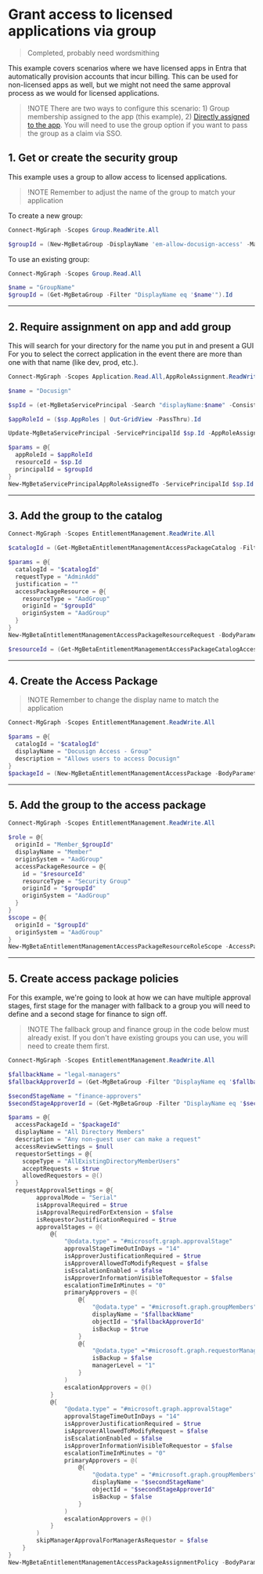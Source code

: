 # Grant access to licensed applications via group

> Completed, probably need wordsmithing

This example covers scenarios where we have licensed apps in Entra that automatically provision accounts that incur billing. This can be used for non-licensed apps as well, but we might not need the same approval process as we would for licensed applications.

> !NOTE
> There are two ways to configure this scenario: 1) Group membership assigned to the app (this example), 2) [Directly assigned to the app](licensed-apps-app.md). You will need to use the group option if you want to pass the group as a claim via SSO.

## 1. Get or create the security group

This example uses a group to allow access to licensed applications.

> !NOTE
> Remember to adjust the name of the group to match your application

To create a new group:
```powershell
Connect-MgGraph -Scopes Group.ReadWrite.All

$groupId = (New-MgBetaGroup -DisplayName 'em-allow-docusign-access' -MailEnabled:$False  -MailNickName 'em-allow-docusign-access' -SecurityEnabled).Id

```

To use an existing group:
```powershell
Connect-MgGraph -Scopes Group.Read.All

$name = "GroupName"
$groupId = (Get-MgBetaGroup -Filter "DisplayName eq '$name'").Id

```

---

## 2. Require assignment on app and add group

This will search for your directory for the name you put in and present a GUI For you to select the correct application in the event there are more than one with that name (like dev, prod, etc.).

```powershell
Connect-MgGraph -Scopes Application.Read.All,AppRoleAssignment.ReadWrite.All

$name = "Docusign"

$spId = (et-MgBetaServicePrincipal -Search "displayName:$name" -ConsistencyLevel eventual -CountVariable $count | Out-GridView -PassThru

$appRoleId = ($sp.AppRoles | Out-GridView -PassThru).Id

Update-MgBetaServicePrincipal -ServicePrincipalId $sp.Id -AppRoleAssignmentRequired:$true

$params = @{
  appRoleId = $appRoleId
  resourceId = $sp.Id
  principalId = $groupId
}
New-MgBetaServicePrincipalAppRoleAssignedTo -ServicePrincipalId $sp.Id -BodyParameter $params

```

---

## 3. Add the group to the catalog

```powershell
Connect-MgGraph -Scopes EntitlementManagement.ReadWrite.All

$catalogId = (Get-MgBetaEntitlementManagementAccessPackageCatalog -Filter "DisplayName eq 'General'").Id

$params = @{
  catalogId = "$catalogId"
  requestType = "AdminAdd"
  justification = ""
  accessPackageResource = @{
    resourceType = "AadGroup"
    originId = "$groupId"
    originSystem = "AadGroup"
  }
}
New-MgBetaEntitlementManagementAccessPackageResourceRequest -BodyParameter $params

$resourceId = (Get-MgBetaEntitlementManagementAccessPackageCatalogAccessPackageResource -AccessPackageCatalogId $catalogId -Filter "originId eq '$groupId'").Id

```

---

## 4. Create the Access Package

> !NOTE
> Remember to change the display name to match the application 

```powershell
Connect-MgGraph -Scopes EntitlementManagement.ReadWrite.All

$params = @{
  catalogId = "$catalogId"
  displayName = "Docusign Access - Group"
  description = "Allows users to access Docusign"
}
$packageId = (New-MgBetaEntitlementManagementAccessPackage -BodyParameter $params).Id

```

---

## 5. Add the group to the access package

```powershell
Connect-MgGraph -Scopes EntitlementManagement.ReadWrite.All

$role = @{
  originId = "Member_$groupId"
  displayName = "Member"
  originSystem = "AadGroup"
  accessPackageResource = @{
    id = "$resourceId"
    resourceType = "Security Group"
    originId = "$groupId"
    originSystem = "AadGroup"
  }
}
$scope = @{
  originId = "$groupId"
  originSystem = "AadGroup"
}
New-MgBetaEntitlementManagementAccessPackageResourceRoleScope -AccessPackageId $packageId -AccessPackageResourceRole $role -AccessPackageResourceScope $scope

```

---

## 5. Create access package policies

For this example, we're going to look at how we can have multiple approval stages, first stage for the manager with fallback to a group you will need to define and a second stage for finance to sign off.

> !NOTE
> The fallback group and finance group in the code below must already exist. If you don't have existing groups you can use, you will need to create them first.

```powershell
Connect-MgGraph -Scopes EntitlementManagement.ReadWrite.All

$fallbackName = "legal-managers"
$fallbackApproverId = (Get-MgBetaGroup -Filter "DisplayName eq '$fallbackName'").Id

$secondStageName = "finance-approvers"
$secondStageApproverId = (Get-MgBetaGroup -Filter "DisplayName eq '$secondStageName'").Id

$params = @{
  accessPackageId = "$packageId"
  displayName = "All Directory Members"
  description = "Any non-guest user can make a request"
  accessReviewSettings = $null
  requestorSettings = @{
    scopeType = "AllExistingDirectoryMemberUsers"
    acceptRequests = $true
    allowedRequestors = @()
  }
  requestApprovalSettings = @{
        approvalMode = "Serial"
        isApprovalRequired = $true
        isApprovalRequiredForExtension = $false
        isRequestorJustificationRequired = $true
        approvalStages = @(
            @{
                "@odata.type" = "#microsoft.graph.approvalStage"
                approvalStageTimeOutInDays = "14"
                isApproverJustificationRequired = $true
                isApproverAllowedToModifyRequest = $false
                isEscalationEnabled = $false
                isApproverInformationVisibleToRequestor = $false
                escalationTimeInMinutes = "0"
                primaryApprovers = @(
                    @{
                        "@odata.type" = "#microsoft.graph.groupMembers"
                        displayName = "$fallbackName"
                        objectId = "$fallbackApproverId"
                        isBackup = $true
                    }
                    @{
                        "@odata.type" ="#microsoft.graph.requestorManager"
                        isBackup = $false
                        managerLevel = "1"
                    }
                )
                escalationApprovers = @()
            }
            @{
                "@odata.type" = "#microsoft.graph.approvalStage"
                approvalStageTimeOutInDays = "14"
                isApproverJustificationRequired = $true
                isApproverAllowedToModifyRequest = $false
                isEscalationEnabled = $false
                isApproverInformationVisibleToRequestor = $false
                escalationTimeInMinutes = "0"
                primaryApprovers = @(
                    @{
                        "@odata.type" = "#microsoft.graph.groupMembers"
                        displayName = "$secondStageName"
                        objectId = "$secondStageApproverId"
                        isBackup = $false
                    }
                )
                escalationApprovers = @()
            }
        )
        skipManagerApprovalForManagerAsRequestor = $false
    }
}
New-MgBetaEntitlementManagementAccessPackageAssignmentPolicy -BodyParameter $params

```
